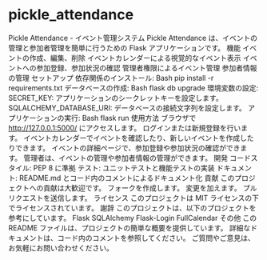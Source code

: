 # pickle_attendance
Pickle Attendance - イベント管理システム
Pickle Attendance は、イベントの管理と参加者管理を簡単に行うための Flask アプリケーションです。
機能
イベントの作成、編集、削除
イベントカレンダーによる視覚的なイベント表示
イベントへの参加登録、参加状況の確認
管理者権限によるイベント管理
参加者情報の管理
セットアップ
依存関係のインストール:
Bash
   pip install -r requirements.txt
データベースの作成:
Bash
   flask db upgrade
環境変数の設定:
SECRET_KEY: アプリケーションのシークレットキーを設定します。
SQLALCHEMY_DATABASE_URI: データベースの接続文字列を設定します。
アプリケーションの実行:
Bash
   flask run
使用方法
ブラウザで http://127.0.0.1:5000/ にアクセスします。
ログインまたは新規登録を行います。
イベントカレンダーでイベントを確認したり、新しいイベントを作成したりできます。
イベントの詳細ページで、参加登録や参加状況の確認ができます。
管理者は、イベントの管理や参加者情報の管理ができます。
開発
コードスタイル: PEP 8 に準拠
テスト: ユニットテストと機能テストの実装
ドキュメント: README.md とコード内のコメントによるドキュメント化
貢献
このプロジェクトへの貢献は大歓迎です。
フォークを作成します。
変更を加えます。
プルリクエストを送信します。
ライセンス
このプロジェクトは MIT ライセンスの下でライセンスされています。
謝辞
このプロジェクトは、以下のプロジェクトを参考にしています。
Flask
SQLAlchemy
Flask-Login
FullCalendar
その他
この README ファイルは、プロジェクトの簡単な概要を提供しています。
詳細なドキュメントは、コード内のコメントを参照してください。
ご質問やご意見は、お気軽にお問い合わせください。